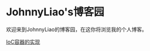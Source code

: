 # JohnnyLiao's博客园
欢迎来到JohnnyLiao的博客园，在这你将浏览我的个人博客。

[IoC容器的实现](https://github.com/Johnny-Liao/Johnny-Liao.github.io/blob/master/article/IoC%E5%AE%B9%E5%99%A8%E7%9A%84%E5%AE%9E%E7%8E%B0.md)

